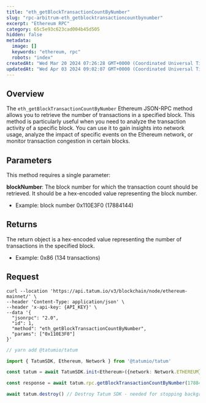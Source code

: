 ```yaml
---
title: "eth_getBlockTransactionCountByNumber"
slug: "rpc-arbitrum-eth_getblocktransactioncountbynumber"
excerpt: "Ethereum RPC"
category: 65c5e93c623cad004b45d505
hidden: false
metadata: 
  image: []
  keywords: "ethereum, rpc"
  robots: "index"
createdAt: "Wed Mar 20 2024 07:26:28 GMT+0000 (Coordinated Universal Time)"
updatedAt: "Wed Apr 03 2024 09:02:07 GMT+0000 (Coordinated Universal Time)"
---
```

## Overview

The `eth_getBlockTransactionCountByNumber` Ethereum JSON-RPC method allows you to retrieve the number of transactions in a specified block. This method is particularly useful when you need to analyze the transaction activity of a specific block. You can use it to gain insights into network usage, analyze the impact of specific events on the Ethereum network, or monitor transaction congestion in certain blocks.

## Parameters

This method requires a single parameter:

**blockNumber**: The block number for which the transaction count should be retrieved. It should be a hex-encoded value representing the block number.

- Example: block number 0x110E3F0 (17884144)

## Returns

The return object is a hex-encoded value representing the number of transactions in the specified block.

- Example:  0x86 (134 transactions)

## Request

```curl cURL
curl --location 'https://api.tatum.io/v3/blockchain/node/ethereum-mainnet/' \
--header 'Content-Type: application/json' \
--header 'x-api-key: {API_KEY}' \
--data '{
  "jsonrpc": "2.0",
  "id": 1,
  "method": "eth_getBlockTransactionCountByNumber",
  "params": ["0x110E3F0"]
}'
```
```typescript JS SDK
// yarn add @tatumio/tatum

import { TatumSDK, Ethereum, Network } from '@tatumio/tatum'

const tatum = await TatumSDK.init<Ethereum>({network: Network.ETHEREUM})

const response = await tatum.rpc.getBlockTransactionCountByNumber(17884144)

await tatum.destroy() // Destroy Tatum SDK - needed for stopping background jobs
```
